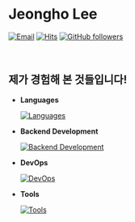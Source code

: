# Jeongho Lee

[![Email](https://img.shields.io/badge/email-usadev0813@gmail.com-15a3fa?style=flat)](https://github.com/jeonghoHub)
[![Hits](https://hits.seeyoufarm.com/api/count/incr/badge.svg?url=https%3A%2F%2Fgithub.com%2FjeonghoHub%2Fhit-counter&count_bg=%2315A3FA&title_bg=%23555555&icon=&icon_color=%23FFFFFF&title=hits&edge_flat=false)](https://hits.seeyoufarm.com)
[![GitHub followers](https://img.shields.io/github/followers/jeonghoHub?label=Follow&style=social)](https://github.com/jeonghoHub/?tab=follow)

<br>

## 제가 경험해 본 것들입니다!

- **Languages**

  [![Languages](https://skillicons.dev/icons?i=java,js,py)](https://github.com/jeonghoHub)

- **Backend Development**

  [![Backend Development](https://skillicons.dev/icons?i=spring,nodejs,express,mysql,redis&perline=3)](https://github.com/jeonghoHub)

- **DevOps**

  [![DevOps](https://skillicons.dev/icons?i=jenkins,docker,k8s)](https://github.com/jeonghoHub)

- **Tools**

  [![Tools](https://skillicons.dev/icons?i=vscode,idea)](https://github.com/jeonghoHub)

  <br>
